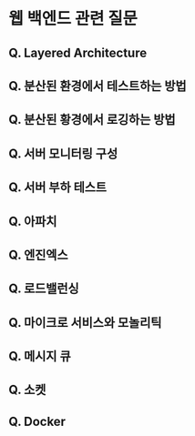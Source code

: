 # 웹 백엔드 관련 질문

## Q. Layered Architecture


## Q. 분산된 환경에서 테스트하는 방법


## Q. 분산된 황경에서 로깅하는 방법


## Q. 서버 모니터링 구성


## Q. 서버 부하 테스트


## Q. 아파치


## Q. 엔진엑스


## Q. 로드밸런싱


## Q. 마이크로 서비스와 모놀리틱


## Q. 메시지 큐


## Q. 소켓


## Q. Docker